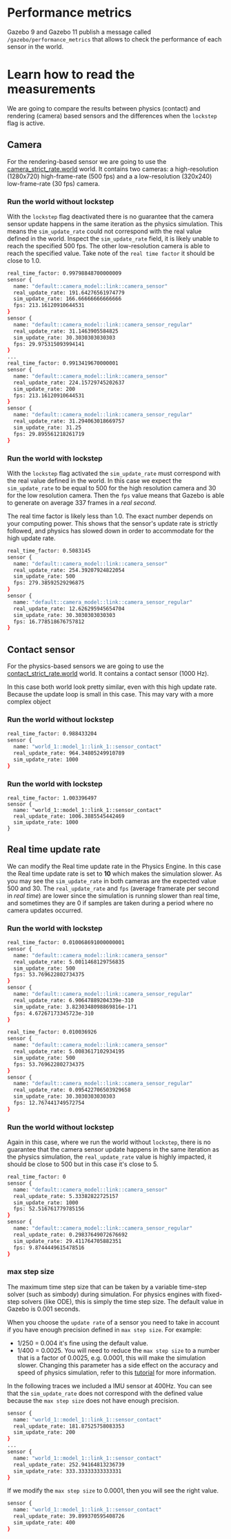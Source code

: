 # Performance metrics

Gazebo 9 and Gazebo 11 publish a message called `/gazebo/performance_metrics` that allows to check the performance
of each sensor in the world.

# Learn how to read the measurements

We are going to compare the results between physics (contact) and rendering (camera) based sensors and the differences
when the `lockstep` flag is active.

## Camera

For the rendering-based sensor we are going to use the [camera_strict_rate.world](https://github.com/osrf/gazebo/blob/gazebo9/test/worlds/camera_strict_rate.world) world. It contains two cameras: a high-resolution (1280x720) high-frame-rate (500 fps) and a a low-resolution (320x240) low-frame-rate (30 fps) camera.

### Run the world without lockstep

With the `lockstep` flag deactivated there is no guarantee that the camera sensor update happens in the same iteration as the physics simulation. This means the `sim_update_rate` could not correspond with the real value defined in the world. Inspect the `sim_update_rate` field, it is likely unable to reach the specified 500 fps. The other low-resolution camera is able to reach the specified value. Take note of the `real time factor` it should be close to 1.0.

```bash
real_time_factor: 0.99798848700000009
sensor {
  name: "default::camera_model::link::camera_sensor"
  real_update_rate: 191.64276561974779
  sim_update_rate: 166.66666666666666
  fps: 213.16120910644531
}
sensor {
  name: "default::camera_model::link::camera_sensor_regular"
  real_update_rate: 31.1463905584825
  sim_update_rate: 30.3030303030303
  fps: 29.975315093994141
}
...
real_time_factor: 0.9913419670000001
sensor {
  name: "default::camera_model::link::camera_sensor"
  real_update_rate: 224.15729745202637
  sim_update_rate: 200
  fps: 213.16120910644531
}
sensor {
  name: "default::camera_model::link::camera_sensor_regular"
  real_update_rate: 31.294063018669757
  sim_update_rate: 31.25
  fps: 29.895561218261719
}
```

### Run the world with lockstep

With the `lockstep` flag activated the `sim_update_rate` must correspond with the real value
defined in the world. In this case we expect the `sim_update_rate` to be equal to 500 for the high resolution camera
and 30 for the low resolution camera. Then the `fps` value means that Gazebo is able to generate on average 337 frames in a *real second*.

The real time factor is likely less than 1.0. The exact number depends on your computing power. This shows that
the sensor's update rate is strictly followed, and physics has slowed down in order to accommodate for the high update rate.

```bash
real_time_factor: 0.5083145
sensor {
  name: "default::camera_model::link::camera_sensor"
  real_update_rate: 254.39207924822054
  sim_update_rate: 500
  fps: 279.38592529296875
}
sensor {
  name: "default::camera_model::link::camera_sensor_regular"
  real_update_rate: 12.626295945654704
  sim_update_rate: 30.3030303030303
  fps: 16.778518676757812
}
```

## Contact sensor

For the physics-based sensors we are going to use the [contact_strict_rate.world](https://github.com/osrf/gazebo/blob/gazebo9/test/worlds/contact_strict_rate.world) world. It contains a contact sensor (1000 Hz).

In this case both world look pretty similar, even with this high update rate. Because the update loop
is small in this case. This may vary with a more complex object

### Run the world without lockstep

```bash
real_time_factor: 0.988433204
sensor {
  name: "world_1::model_1::link_1::sensor_contact"
  real_update_rate: 964.34805249910789
  sim_update_rate: 1000
}
```

### Run the world with lockstep

```
real_time_factor: 1.003396497
sensor {
  name: "world_1::model_1::link_1::sensor_contact"
  real_update_rate: 1006.3885545442469
  sim_update_rate: 1000
}
```

## Real time update rate

We can modify the Real time update rate in the Physics Engine. In this case the Real time update rate is set to **10** which makes the simulation slower. As you may see the `sim_update_rate` in both cameras are the expected value 500 and 30. The `real_update_rate` and `fps` (average framerate per second in *real time*) are lower since the simulation is running slower than real time, and sometimes they are 0 if samples are taken during a period where no camera updates occurred.

### Run the world with lockstep

```bash
real_time_factor: 0.010068691000000001
sensor {
  name: "default::camera_model::link::camera_sensor"
  real_update_rate: 5.0011468129756835
  sim_update_rate: 500
  fps: 53.769622802734375
}
sensor {
  name: "default::camera_model::link::camera_sensor_regular"
  real_update_rate: 6.90647889204339e-310
  sim_update_rate: 3.8230348098869816e-171
  fps: 4.67267173345723e-310
}

real_time_factor: 0.010036926
sensor {
  name: "default::camera_model::link::camera_sensor"
  real_update_rate: 5.0083617102934195
  sim_update_rate: 500
  fps: 53.769622802734375
}
sensor {
  name: "default::camera_model::link::camera_sensor_regular"
  real_update_rate: 0.095422706503929658
  sim_update_rate: 30.3030303030303
  fps: 12.767441749572754
}
```

### Run the world without lockstep

Again in this case, where we run the world without `lockstep`, there is no guarantee that the camera sensor update happens
in the same iteration as the physics simulation, the `real_update_rate` value is highly impacted, it should be
close to 500 but in this case it's close to 5.

```bash
real_time_factor: 0
sensor {
  name: "default::camera_model::link::camera_sensor"
  real_update_rate: 5.33382822725157
  sim_update_rate: 1000
  fps: 52.516761779785156
}
sensor {
  name: "default::camera_model::link::camera_sensor_regular"
  real_update_rate: 0.29837649072676692
  sim_update_rate: 29.411764705882351
  fps: 9.8744449615478516
}
```

### max step size

The maximum time step size that can be taken by a variable time-step solver (such as simbody) during simulation.
For physics engines with fixed-step solvers (like ODE), this is simply the time step size. The default value
in Gazebo is 0.001 seconds.

When you choose the `update rate` of a sensor you need to take in account if you have enough precision
defined in `max step size`. For example:

  - 1/250 = 0.004 it's fine using the default value.
  - 1/400 = 0.0025. You will need to reduce the `max step size` to a number that is a factor of 0.0025, e.g. 0.0001, this will make the simulation slower. Changing this parameter has a side effect on the accuracy and speed of physics simulation, refer to this [tutorial](http://gazebosim.org/tutorials?tut=physics_params&cat=physics) for more information.

In the following traces we included a IMU sensor at 400Hz. You can see that the `sim_update_rate` does not correspond with the defined value
because the `max step size` does not have enough precision.

```bash
sensor {
  name: "world_1::model_1::link_1::sensor_contact"
  real_update_rate: 181.87525758083353
  sim_update_rate: 200
}
...
sensor {
  name: "world_1::model_1::link_1::sensor_contact"
  real_update_rate: 252.94164813236739
  sim_update_rate: 333.33333333333331
}
```

If we modify the `max step size` to 0.0001, then you will see the right value.

```bash
sensor {
  name: "world_1::model_1::link_1::sensor_contact"
  real_update_rate: 39.899370595408726
  sim_update_rate: 400
}
```
